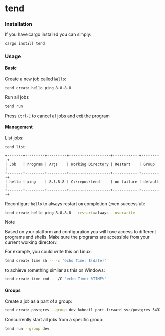 # tend

### Installation

If you have cargo installed you can simply:
```sh
cargo install tend
```

### Usage

#### Basic
Create a new job called `hello`:
```sh
tend create hello ping 8.8.8.8
```

Run all jobs:
```sh
tend run
```

Press `Ctrl-C` to cancel all jobs and exit the program.

#### Management

List jobs:
```sh
tend list
```

```
+-------+---------+---------+-------------------+------------+---------+
| Job   | Program | Args    | Working Directory | Restart    | Group   |
+-------+---------+---------+-------------------+------------+---------+
| hello | ping    | 8.8.8.8 | C:\repos\tend     | on failure | default |
+-------+---------+---------+-------------------+------------+---------+
```

Reconfigure `hello` to always restart on completion (even successful):
```sh
tend create hello ping 8.8.8.8 --restart=always --overwrite
```

> [!NOTE]  
> Based on your platform and configuration you will have access to different programs and shells. Make sure the programs are accessible from your current working directory.
>
> For example, you could write this on Linux:
> ```sh
> tend create time sh -- -c 'echo Time: $(date)'
> ```
> to achieve something similar as this on Windows:
> ```sh
> tend create time cmd -- /C 'echo Time: %TIME%'
> ```

#### Groups

Create a job as a part of a group:
```sh
tend create postgres --group dev kubectl port-forward svc/postgres 5432:5432
```

Concurrently start all jobs from a specific group:
```sh
tend run --group dev
```

